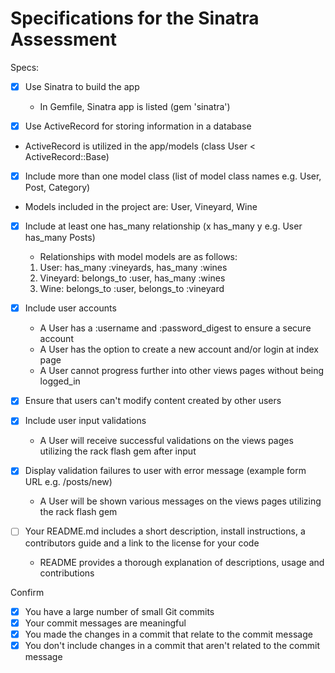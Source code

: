 # Specifications for the Sinatra Assessment

Specs:
- [x] Use Sinatra to build the app
  - In Gemfile, Sinatra app is listed (gem 'sinatra')

- [x] Use ActiveRecord for storing information in a database
- ActiveRecord is utilized in the app/models (class User < ActiveRecord::Base)

- [x] Include more than one model class (list of model class names e.g. User, Post, Category)
- Models included in the project are: User, Vineyard, Wine

- [x] Include at least one has_many relationship (x has_many y e.g. User has_many Posts)
  - Relationships with model models are as follows:
  1) User: has_many :vineyards, has_many :wines
  2) Vineyard: belongs_to :user, has_many :wines
  2) Wine: belongs_to :user, belongs_to :vineyard


- [x] Include user accounts
  - A User has a :username and :password_digest to ensure a secure account
  - A User has the option to create a new account and/or login at index page
  - A User cannot progress further into other views pages without being logged_in

- [x] Ensure that users can't modify content created by other users


- [x] Include user input validations
  - A User will receive successful validations on the views pages utilizing the rack flash gem after input


- [x] Display validation failures to user with error message (example form URL e.g. /posts/new)
  - A User will be shown various messages on the views pages utilizing the rack flash gem

- [ ] Your README.md includes a short description, install instructions, a contributors guide and a link to the license for your code
  - README provides a thorough explanation of descriptions, usage and contributions


Confirm
- [x] You have a large number of small Git commits
- [x] Your commit messages are meaningful
- [x] You made the changes in a commit that relate to the commit message
- [x] You don't include changes in a commit that aren't related to the commit message
